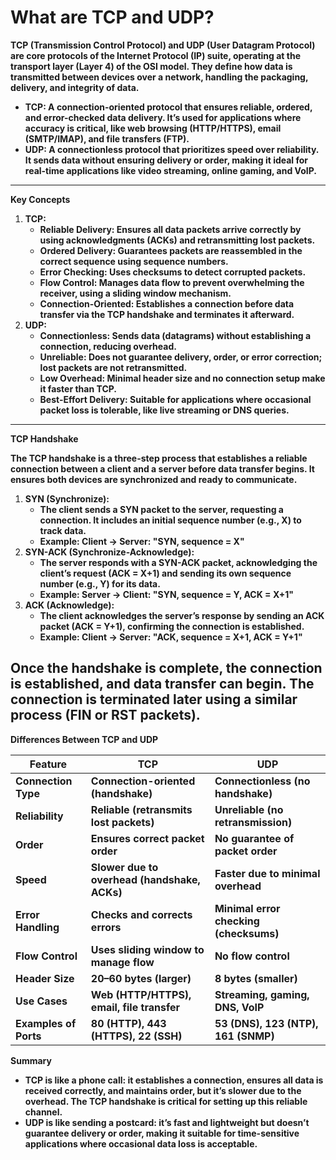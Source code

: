 # What are TCP and UDP?

**TCP (Transmission Control Protocol) and UDP (User Datagram Protocol) are core protocols of the Internet Protocol (IP) suite, operating at the transport layer (Layer 4\) of the OSI model. They define how data is transmitted between devices over a network, handling the packaging, delivery, and integrity of data.**

* **TCP: A connection-oriented protocol that ensures reliable, ordered, and error-checked data delivery. It’s used for applications where accuracy is critical, like web browsing (HTTP/HTTPS), email (SMTP/IMAP), and file transfers (FTP).**  
* **UDP: A connectionless protocol that prioritizes speed over reliability. It sends data without ensuring delivery or order, making it ideal for real-time applications like video streaming, online gaming, and VoIP.**

---

**Key Concepts**

1. **TCP:**  
   * **Reliable Delivery: Ensures all data packets arrive correctly by using acknowledgments (ACKs) and retransmitting lost packets.**  
   * **Ordered Delivery: Guarantees packets are reassembled in the correct sequence using sequence numbers.**  
   * **Error Checking: Uses checksums to detect corrupted packets.**  
   * **Flow Control: Manages data flow to prevent overwhelming the receiver, using a sliding window mechanism.**  
   * **Connection-Oriented: Establishes a connection before data transfer via the TCP handshake and terminates it afterward.**  
2. **UDP:**  
   * **Connectionless: Sends data (datagrams) without establishing a connection, reducing overhead.**  
   * **Unreliable: Does not guarantee delivery, order, or error correction; lost packets are not retransmitted.**  
   * **Low Overhead: Minimal header size and no connection setup make it faster than TCP.**  
   * **Best-Effort Delivery: Suitable for applications where occasional packet loss is tolerable, like live streaming or DNS queries.**

---

**TCP Handshake**

**The TCP handshake is a three-step process that establishes a reliable connection between a client and a server before data transfer begins. It ensures both devices are synchronized and ready to communicate.**

1. **SYN (Synchronize):**  
   * **The client sends a SYN packet to the server, requesting a connection. It includes an initial sequence number (e.g., X) to track data.**  
   * **Example: Client → Server: "SYN, sequence \= X"**  
2. **SYN-ACK (Synchronize-Acknowledge):**  
   * **The server responds with a SYN-ACK packet, acknowledging the client’s request (ACK \= X+1) and sending its own sequence number (e.g., Y) for its data.**  
   * **Example: Server → Client: "SYN, sequence \= Y, ACK \= X+1"**  
3. **ACK (Acknowledge):**  
   * **The client acknowledges the server’s response by sending an ACK packet (ACK \= Y+1), confirming the connection is established.**  
   * **Example: Client → Server: "ACK, sequence \= X+1, ACK \= Y+1"**

**Once the handshake is complete, the connection is established, and data transfer can begin. The connection is terminated later using a similar process (FIN or RST packets).**  
---

**Differences Between TCP and UDP**

| Feature | TCP | UDP |
| ----- | ----- | ----- |
| **Connection Type** | **Connection-oriented (handshake)** | **Connectionless (no handshake)** |
| **Reliability** | **Reliable (retransmits lost packets)** | **Unreliable (no retransmission)** |
| **Order** | **Ensures correct packet order** | **No guarantee of packet order** |
| **Speed** | **Slower due to overhead (handshake, ACKs)** | **Faster due to minimal overhead** |
| **Error Handling** | **Checks and corrects errors** | **Minimal error checking (checksums)** |
| **Flow Control** | **Uses sliding window to manage flow** | **No flow control** |
| **Header Size** | **20–60 bytes (larger)** | **8 bytes (smaller)** |
| **Use Cases** | **Web (HTTP/HTTPS), email, file transfer** | **Streaming, gaming, DNS, VoIP** |
| **Examples of Ports** | **80 (HTTP), 443 (HTTPS), 22 (SSH)** | **53 (DNS), 123 (NTP), 161 (SNMP)** |

**Summary**

* **TCP is like a phone call: it establishes a connection, ensures all data is received correctly, and maintains order, but it’s slower due to the overhead. The TCP handshake is critical for setting up this reliable channel.**  
* **UDP is like sending a postcard: it’s fast and lightweight but doesn’t guarantee delivery or order, making it suitable for time-sensitive applications where occasional data loss is acceptable.**

